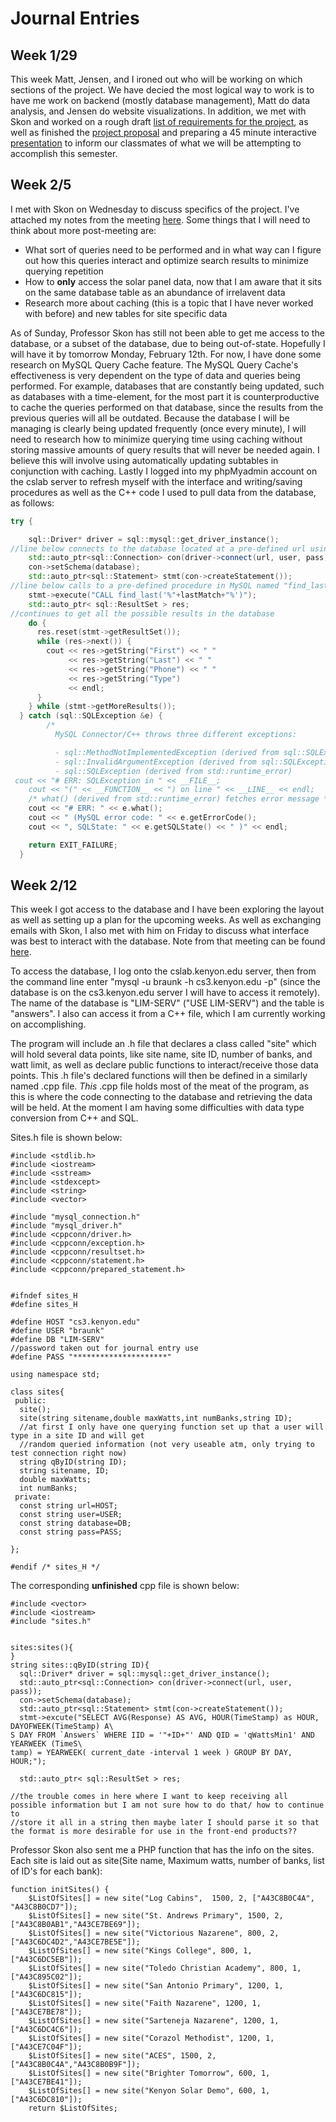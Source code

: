 # Journal Entries 
## Week 1/29
This week Matt, Jensen, and I ironed out who will be working on which sections of the project. We have decied the most logical way to work is to have me work on backend (mostly database management), Matt do data analysis, and Jensen do website visualizations. In addition, we met with Skon and worked on a rough draft [list of requirements for the project](https://docs.google.com/document/d/1XWqd5NIhoF1ryyyDD_2VsPwRrSpgEWXdVBVjxH6XMO4/edit?usp=sharing), as well as finished the [project proposal](https://docs.google.com/document/d/1EHq-PF2LkekZ6_t8fIX1WRgX5D-BSFJQ1DhFqK_1TBY/edit?usp=sharing) and preparing a 45 minute interactive [presentation](https://docs.google.com/presentation/d/1kZP0jXcm2uxT3m3x_Rm_kB_gCOMG2oKM6gRh_aI8YIw/edit?usp=sharing) to inform our classmates of what we will be attempting to accomplish this semester.
## Week 2/5
I met with Skon on Wednesday to discuss specifics of the project. I've attached my notes from the meeting [here](https://docs.google.com/document/d/1XKVftr6rIlWVmV-PFqNADGkpmC3KiHxBjyMyz9n8Rs8/edit?usp=sharing). Some things that I will need to think about more post-meeting are:
* What sort of queries need to be performed and in what way can I figure out how this queries interact and optimize search results to minimize querying repetition
* How to **only** access the solar panel data, now that I am aware that it sits on the same database table as an abundance of irrelavent data
* Research more about caching (this is a topic that I have never worked with before) and new tables for site specific data

As of Sunday, Professor Skon has still not been able to get me access to the database, or a subset of the database, due to being out-of-state. Hopefully I will have it by tomorrow Monday, February 12th. For now, I have done some research on MySQL Query Cache feature.
The MySQL Query Cache's effectiveness is very dependent on the type of data and queries being performed. For example, databases that are constantly being updated, such as databases with a time-element, for the most part it is counterproductive to cache the queries performed on that database, since the results from the previous queries will all be outdated. Because the database I will be managing is clearly being updated frequently (once every minute), I will need to research how to minimize querying time using caching without storing massive amounts of query results that will never be needed again. I believe this will involve using automatically updating subtables in conjunction with caching. Lastly I logged into my phpMyadmin account on the cslab server to refresh myself with the interface and writing/saving procedures as well as the C++ code I used to pull data from the database, as follows:

```cpp
try {

    sql::Driver* driver = sql::mysql::get_driver_instance();
//line below connects to the database located at a pre-defined url using a pre-defined username and password (named user & pass)
    std::auto_ptr<sql::Connection> con(driver->connect(url, user, pass));
    con->setSchema(database);
    std::auto_ptr<sql::Statement> stmt(con->createStatement());
//line below calls to a pre-defined procedure in MySQL named "find_last" and passes the procedure the name "lastMatch"
    stmt->execute("CALL find_last('%"+lastMatch+"%')");
    std::auto_ptr< sql::ResultSet > res;
//continues to get all the possible results in the database
    do {
      res.reset(stmt->getResultSet());
      while (res->next()) {
        cout << res->getString("First") << " "
             << res->getString("Last") << " "
             << res->getString("Phone") << " "
             << res->getString("Type")
             << endl;
      }
    } while (stmt->getMoreResults());
  } catch (sql::SQLException &e) {
        /*
          MySQL Connector/C++ throws three different exceptions:

          - sql::MethodNotImplementedException (derived from sql::SQLException)
          - sql::InvalidArgumentException (derived from sql::SQLException)
          - sql::SQLException (derived from std::runtime_error)
 cout << "# ERR: SQLException in " << __FILE__;
    cout << "(" << __FUNCTION__ << ") on line " << __LINE__ << endl;
    /* what() (derived from std::runtime_error) fetches error message */
    cout << "# ERR: " << e.what();
    cout << " (MySQL error code: " << e.getErrorCode();
    cout << ", SQLState: " << e.getSQLState() << " )" << endl;

    return EXIT_FAILURE;
  }
```
## Week 2/12
This week I got access to the database and I have been exploring the layout as well as setting up a plan for the upcoming weeks. As well as exchanging emails with Skon,
I also met with him on Friday to discuss what interface was best to interact with the database. Note from that meeting can be found [here](https://docs.google.com/document/d/1uGr8fhwKfpG0WXRNelPcNLwHv2UV3NFk50r5TFiK3vE/edit?usp=sharing).

To access the database, I log onto the cslab.kenyon.edu server, then from the command line enter
"mysql -u braunk -h cs3.kenyon.edu -p" (since the database is on the cs3.kenyon.edu server I will
have to access it remotely). The name of the database is "LIM-SERV" ("USE LIM-SERV") and the table is "answers".
I also can access it from a C++ file, which I am currently working on accomplishing.

The program will include an .h file that declares a class called "site" which will hold several data
points, like site name, site ID, number of banks, and watt limit, as well as declare public functions
to interact/receive those data points. This .h file's declared functions will then be defined in a
similarly named .cpp file. *This* .cpp file holds most of the meat of the program, as this is where
the code connecting to the database and retrieving the data will be held. At the moment I am having
some difficulties with data type conversion from C++ and SQL.

Sites.h file is shown below:
```{cpp}
#include <stdlib.h>
#include <iostream>
#include <sstream>
#include <stdexcept>
#include <string>
#include <vector>

#include "mysql_connection.h"
#include "mysql_driver.h"
#include <cppconn/driver.h>
#include <cppconn/exception.h>
#include <cppconn/resultset.h>
#include <cppconn/statement.h>
#include <cppconn/prepared_statement.h>


#ifndef sites_H
#define sites_H

#define HOST "cs3.kenyon.edu"
#define USER "braunk"
#define DB "LIM-SERV"
//password taken out for journal entry use
#define PASS "*********************"

using namespace std;

class sites{
 public:
  site();
  site(string sitename,double maxWatts,int numBanks,string ID);
  //at first I only have one querying function set up that a user will type in a site ID and will get
  //random queried information (not very useable atm, only trying to test connection right now)
  string qByID(string ID);
  string sitename, ID;
  double maxWatts;
  int numBanks;
 private:
  const string url=HOST;
  const string user=USER;
  const string database=DB;
  const string pass=PASS;

};

#endif /* sites_H */
```

The corresponding **unfinished** cpp file is shown below:
```{cpp}
#include <vector>
#include <iostream>
#include "sites.h"


sites:sites(){
}
string sites::qByID(string ID){
  sql::Driver* driver = sql::mysql::get_driver_instance();
  std::auto_ptr<sql::Connection> con(driver->connect(url, user, pass));
  con->setSchema(database);
  std::auto_ptr<sql::Statement> stmt(con->createStatement());
  stmt->excute("SELECT AVG(Response) AS AVG, HOUR(TimeStamp) as HOUR, DAYOFWEEK(TimeStamp) A\
S DAY FROM `Answers` WHERE IID = '"+ID+"' AND QID = 'qWattsMin1' AND YEARWEEK (TimeS\
tamp) = YEARWEEK( current_date -interval 1 week ) GROUP BY DAY, HOUR;");

  std::auto_ptr< sql::ResultSet > res;

//the trouble comes in here where I want to keep receiving all possible information but I am not sure how to do that/ how to continue to 
//store it all in a string then maybe later I should parse it so that the format is more desirable for use in the front-end products??

```
Professor Skon also sent me a PHP function that has the info on the sites. Each site is laid out as
site(Site name, Maximum watts, number of banks, list of ID's for each bank):
```{php}
function initSites() {
    $ListOfSites[] = new site("Log Cabins",  1500, 2, ["A43C8B0C4A", "A43C8B0CD7"]);
    $ListOfSites[] = new site("St. Andrews Primary", 1500, 2, ["A43C8B0AB1","A43CE7BE69"]);
    $ListOfSites[] = new site("Victorious Nazarene", 800, 2, ["A43C6DC4D2","A43CE7BE5E"]);
    $ListOfSites[] = new site("Kings College", 800, 1, ["A43C6DC5EB"]);
    $ListOfSites[] = new site("Toledo Christian Academy", 800, 1, ["A43C895C02"]);
    $ListOfSites[] = new site("San Antonio Primary", 1200, 1, ["A43C6DC815"]);
    $ListOfSites[] = new site("Faith Nazarene", 1200, 1, ["A43CE7BE78"]);
    $ListOfSites[] = new site("Sarteneja Nazarene", 1200, 1, ["A43C6DC4C6"]);
    $ListOfSites[] = new site("Corazol Methodist", 1200, 1, ["A43CE7C04F"]);
    $ListOfSites[] = new site("ACES", 1500, 2, ["A43C8B0C4A","A43C8B0B9F"]);
    $ListOfSites[] = new site("Brighter Tomorrow", 600, 1, ["A43CE7BE41"]);
    $ListOfSites[] = new site("Kenyon Solar Demo", 600, 1, ["A43C6DC810"]);
    return $ListOfSites;
```
